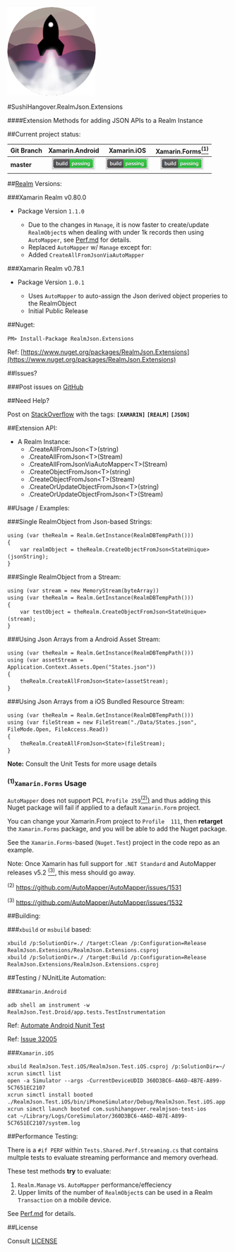 ![RealmJson.Extensions](media/SushiHangover.RealmJson.png)

#SushiHangover.RealmJson.Extensions

####Extension Methods for adding JSON APIs to a Realm Instance 

##Current project status:

| Git Branch | Xamarin.Android | Xamarin.iOS | Xamarin.Forms[<sup>(1)</sup>](#1xamarinforms-usage)
| :------ | :------: | :------: | :------: |
| **master** | ![](media/passing.png) | ![](media/passing.png) | ![](media/passing.png) |

<!--* The CI builds are generously hosted and run on ~~~
-->
##[Realm](https://realm.io/docs/xamarin/latest/) Versions:


###Xamarin Realm v0.80.0

* Package Version `1.1.0`

	* Due to the changes in `Manage`, it is now faster to create/update `RealmObject`s when dealing with under 1k records then using `AutoMapper`, see [Perf.md](https://github.com/sushihangover/Realm.Json.Extensions/blob/master/Perf.md) for details.
	* Replaced `AutoMapper` w/ `Manage` except for:
	* Added `CreateAllFromJsonViaAutoMapper`

###Xamarin Realm v0.78.1 

* Package Version `1.0.1`

	* Uses `AutoMapper` to auto-assign the Json derived object properies to the RealmObject
	* Initial Public Release

##Nuget:

`PM> Install-Package RealmJson.Extensions`

Ref: [https://www.nuget.org/packages/RealmJson.Extensions](https://www.nuget.org/packages/RealmJson.Extensions)

##Issues?

###Post issues on [GitHub](https://github.com/sushihangover/Realm.Json.Extensions/issues)

##Need Help?

Post on [StackOverflow](http://stackoverflow.com/questions/tagged/xamarin+realm) with the tags: **`[XAMARIN]`** **`[REALM]`** **`[JSON]`**


##Extension API:

* A Realm Instance:
	* .CreateAllFromJson\<T\>(string)
	* .CreateAllFromJson\<T\>(Stream)
 	* .CreateAllFromJsonViaAutoMapper\<T\>(Stream)
	* .CreateObjectFromJson\<T\>(string)
	* .CreateObjectFromJson\<T\>(Stream)
	* .CreateOrUpdateObjectFromJson\<T\>(string)
 	* .CreateOrUpdateObjectFromJson\<T\>(Stream)


##Usage / Examples:
	
###Single RealmObject from Json-based Strings:
	
	using (var theRealm = Realm.GetInstance(RealmDBTempPath()))
	{
		var realmObject = theRealm.CreateObjectFromJson<StateUnique>(jsonString);
	}

###Single RealmObject from a Stream:

	using (var stream = new MemoryStream(byteArray))
	using (var theRealm = Realm.GetInstance(RealmDBTempPath()))
	{
		var testObject = theRealm.CreateObjectFromJson<StateUnique>(stream);
	}


###Using Json Arrays from a Android Asset Stream:

	using (var theRealm = Realm.GetInstance(RealmDBTempPath()))
	using (var assetStream = Application.Context.Assets.Open("States.json"))
	{
		theRealm.CreateAllFromJson<State>(assetStream);
	}

###Using Json Arrays from a iOS Bundled Resource Stream:

	using (var theRealm = Realm.GetInstance(RealmDBTempPath()))
	using (var fileStream = new FileStream("./Data/States.json", FileMode.Open, FileAccess.Read))
	{
		theRealm.CreateAllFromJson<State>(fileStream);
	}

**Note:** Consult the Unit Tests for more usage details

### <sup>(1)</sup>`Xamarin.Forms` Usage

`AutoMapper` does not support PCL `Profile 259`[<sup>(2)</sup>)](https://github.com/AutoMapper/AutoMapper/issues/1531) and thus adding this Nuget package will fail if applied to a default `Xamarin.Form` project. 

You can change your Xamarin.From project to `Profile 
111`, then **retarget** the `Xamarin.Forms` package, and you will be able to add the Nuget package.

See the `Xamarin.Forms`-based (`Nuget.Test`) project in the code repo as an example.

Note: Once Xamarin has full support for `.NET Standard` and AutoMapper releases v5.2 [<sup>(3)</sup>](https://github.com/AutoMapper/AutoMapper/issues/1532), this mess should go away.

<sup>(2)</sup> https://github.com/AutoMapper/AutoMapper/issues/1531

<sup>(3)</sup> https://github.com/AutoMapper/AutoMapper/issues/1532

##Building:

###`xbuild` or `msbuild` based:

	xbuild /p:SolutionDir=./ /target:Clean /p:Configuration=Release   RealmJson.Extensions/RealmJson.Extensions.csproj
	xbuild /p:SolutionDir=./ /target:Build /p:Configuration=Release RealmJson.Extensions/RealmJson.Extensions.csproj


##Testing / NUnitLite Automation:

###`Xamarin.Android`

	adb shell am instrument -w RealmJson.Test.Droid/app.tests.TestInstrumentation


Ref: [Automate Android Nunit Test](https://developer.xamarin.com/guides/android/troubleshooting/questions/automate-android-nunit-test/)

Ref: [Issue 32005](https://bugzilla.xamarin.com/show_bug.cgi?id=32005)


###`Xamarin.iOS`
	
	xbuild RealmJson.Test.iOS/RealmJson.Test.iOS.csproj /p:SolutionDir=~/
	xcrun simctl list
	open -a Simulator --args -CurrentDeviceUDID 360D3BC6-4A6D-4B7E-A899-5C7651EC2107
	xcrun simctl install booted  ./RealmJson.Test.iOS/bin/iPhoneSimulator/Debug/RealmJson.Test.iOS.app
	xcrun simctl launch booted com.sushihangover.realmjson-test-ios
	cat ~/Library/Logs/CoreSimulator/360D3BC6-4A6D-4B7E-A899-5C7651EC2107/system.log

##Performance Testing:

There is a `#if PERF` within `Tests.Shared.Perf.Streaming.cs` that contains multple tests to evaluate streaming performance and memory overhead. 

These test methods **try** to evaluate:

1. `Realm.Manage` vs. `AutoMapper` performance/effeciency
1. Upper limits of the number of `RealmObject`s can be used in a Realm `Transaction` on a mobile device.

See [Perf.md](https://github.com/sushihangover/Realm.Json.Extensions/blob/master/Perf.md) for details.

##License

Consult [LICENSE](https://github.com/sushihangover/Realm.Json.Extensions/blob/master/LICENSE)

